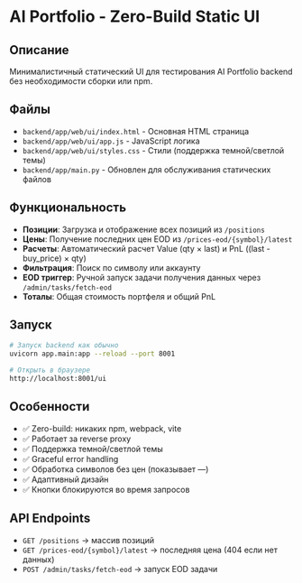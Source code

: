 # AI Portfolio - Zero-Build Static UI

## Описание

Минималистичный статический UI для тестирования AI Portfolio backend без необходимости сборки или npm.

## Файлы

- `backend/app/web/ui/index.html` - Основная HTML страница
- `backend/app/web/ui/app.js` - JavaScript логика
- `backend/app/web/ui/styles.css` - Стили (поддержка темной/светлой темы)
- `backend/app/main.py` - Обновлен для обслуживания статических файлов

## Функциональность

- **Позиции**: Загрузка и отображение всех позиций из `/positions`
- **Цены**: Получение последних цен EOD из `/prices-eod/{symbol}/latest`
- **Расчеты**: Автоматический расчет Value (qty × last) и PnL ((last - buy_price) × qty)
- **Фильтрация**: Поиск по символу или аккаунту
- **EOD триггер**: Ручной запуск задачи получения данных через `/admin/tasks/fetch-eod`
- **Тоталы**: Общая стоимость портфеля и общий PnL

## Запуск

```bash
# Запуск backend как обычно
uvicorn app.main:app --reload --port 8001

# Открыть в браузере
http://localhost:8001/ui
```

## Особенности

- ✅ Zero-build: никаких npm, webpack, vite
- ✅ Работает за reverse proxy
- ✅ Поддержка темной/светлой темы
- ✅ Graceful error handling
- ✅ Обработка символов без цен (показывает —)
- ✅ Адаптивный дизайн
- ✅ Кнопки блокируются во время запросов

## API Endpoints

- `GET /positions` → массив позиций
- `GET /prices-eod/{symbol}/latest` → последняя цена (404 если нет данных)
- `POST /admin/tasks/fetch-eod` → запуск EOD задачи

